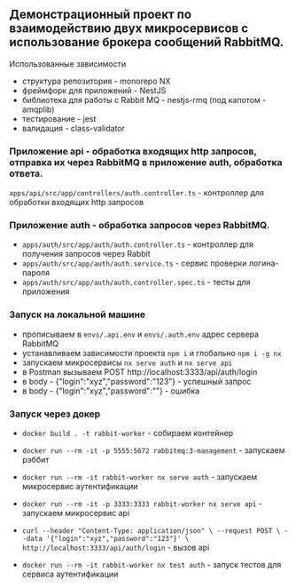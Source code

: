 ## Демонcтрационный проект по взаимодействию двух микросервисов с использование брокера сообщений RabbitMQ.

Использованные зависимости
- структура репозитория - monorepo NX
- фреймфорк для приложений - NestJS
- библиотека для работы с Rabbit MQ - nestjs-rmq (под капотом - amqplib)
- тестирование - jest
- валидация - class-validator

### Приложение api - обработка входящих http запросов, отправка их через RabbitMQ в приложение auth, обработка ответа.

`apps/api/src/app/controllers/auth.controller.ts` - контроллер для обработки входящих http запросов 

### Приложение auth - обработка запросов через RabbitMQ.

- `apps/auth/src/app/auth/auth.controller.ts` - контроллер для получения запросов через Rabbit
- `apps/auth/src/app/auth/auth.service.ts` - сервис проверки логина-пароля
- `apps/auth/src/app/auth/auth.controller.spec.ts` - тесты для приложения

### Запуск на локальной машине

- прописываем в `envs/.api.env` и `envs/.auth.env` адрес сервера RabbitMQ
- устанавливаем зависимости проекта `npm i` и глобально `npm i -g nx`
- запускаем микросервисы `nx serve auth` и `nx serve api`
- в Postman вызываем POST http://localhost:3333/api/auth/login
- в body - {"login":"xyz","password":"123"} - успешный запрос
- в body - {"login":"xyz","password":""} - ошибка

### Запуск через докер

- `docker build . -t rabbit-worker` - собираем контейнер
- `docker run --rm -it -p 5555:5672 rabbitmq:3-management` - запускаем рэббит
- `docker run --rm -it rabbit-worker nx serve auth` - запускаем микросервис аутентификации
- `docker run --rm -it -p 3333:3333 rabbit-worker nx serve api` - запускаем микросервис api
- `curl --header "Content-Type: application/json" \
  --request POST \
  --data '{"login":"xyz","password":"123"}' \
  http://localhost:3333/api/auth/login` - вызов api

- `docker run --rm -it rabbit-worker nx test auth` - запуск тестов для сервиса аутентификации